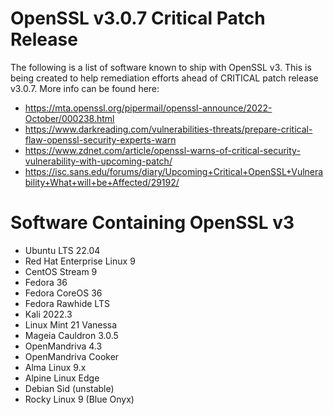 # OpenSSL v3.0.7 Critical Patch Release
The following is a list of software known to ship with OpenSSL v3.  This is being created to help remediation efforts ahead of CRITICAL patch release v3.0.7.  More info can be found here:
- https://mta.openssl.org/pipermail/openssl-announce/2022-October/000238.html
- https://www.darkreading.com/vulnerabilities-threats/prepare-critical-flaw-openssl-security-experts-warn
- https://www.zdnet.com/article/openssl-warns-of-critical-security-vulnerability-with-upcoming-patch/
- https://isc.sans.edu/forums/diary/Upcoming+Critical+OpenSSL+Vulnerability+What+will+be+Affected/29192/

# Software Containing OpenSSL v3
- Ubuntu LTS 22.04
- Red Hat Enterprise Linux 9
- CentOS Stream 9
- Fedora 36
- Fedora CoreOS 36
- Fedora Rawhide LTS
- Kali 2022.3
- Linux Mint 21 Vanessa
- Mageia Cauldron 3.0.5
- OpenMandriva 4.3
- OpenMandriva Cooker
- Alma Linux 9.x
- Alpine Linux Edge
- Debian Sid (unstable)
- Rocky Linux 9 (Blue Onyx)
